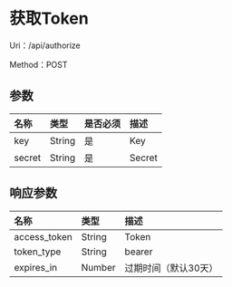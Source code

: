 # 获取Token

Uri：/api/authorize

Method：POST

## 参数

| 名称   | 类型   | 是否必须 | 描述   |
| :----- | :----- | :------- | :----- |
| key    | String | 是       | Key    |
| secret | String | 是       | Secret |

## 响应参数

| 名称         | 类型   | 描述                 |
| :----------- | :----- | :------------------- |
| access_token | String | Token                |
| token_type   | String | bearer               |
| expires_in   | Number | 过期时间（默认30天） |
